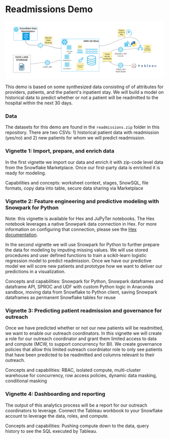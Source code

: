 # Readmissions Demo
![Readmissions_Demo_Flow](Readmissions_Demo_Flow.jpg)

This demo is based on some synthesized data consisting of of attributes for providers, patients, and the patient's inpatient stay. We will build a model on historical data to predict whether or not a patient will be readmitted to the hospital within the next 30 days. 

### Data
The datasets for this demo are found in the `readmissions.zip` folder in this repository. There are two CSVs: 1) historical patient data with readmission (yes/no) and 2) new patients for whom we will predict readmission. 


### Vignette 1: Import, prepare, and enrich data
In the first vignette we import our data and enrich it with zip-code level data from the Snowflake Marketplace. Once our first-party data is enriched it is ready for modeling.

Capabilities and concepts: worksheet context, stages, SnowSQL, file formats, copy data into table, secure data sharing via Marketplace

### Vignette 2: Feature engineering and predictive modeling with Snowpark for Python
Note: this vignette is available for Hex and JuPyTer notebooks. The Hex notebook leverages a native Snowpark data connection in Hex. For more information on configuring that connection, please see the [Hex documentation](https://learn.hex.tech/docs/connect-to-data/data-connections/snowpark).

In the second vignette we will use Snowpark for Python to further prepare the data for modeling by imputing missing values. We will use stored procedures and user defined functions to train a scikit-learn logistic regression model to predict readmission. Once we have our predictive model we will score new patients and prototype how we want to deliver our predictions in a visualization. 
 
Concepts and capabilities: Snowpark for Python, Snowpark dataframes and dataframe API, SPROC and UDF with custom Python logic in Anaconda sandbox, moving data from Snowflake to Python client, saving Snowpark dataframes as permanent Snowflake tables for reuse 

### Vignette 3: Predicting patient readmission and governance for outreach
Once we have predicted whether or not our new patients will be readmitted, we want to enable our outreach coordinators. In this vignette we will create a role for our outreach coordinator and grant them limited access to data and compute (MCW, to support concurrency for BI). We create governance policies that allow this limited outreach coordniator role to only see patients that have been predicted to be readmitted and columns relevant to their outreach. 

Concepts and capabilities: RBAC, isolated compute, multi-cluster warehouse for concurrency, row access policies, dynamic data masking, conditional masking


### Vignette 4: Dashboarding and reporting
The output of this analytics process will be a report for our outreach coordinators to leverage. Connect the Tableau workbook to your Snowflake account to leverage the data, roles, and compute. 

Concepts and capabilities: Pushing compute down to the data, query history to see the SQL executed by Tableau.
